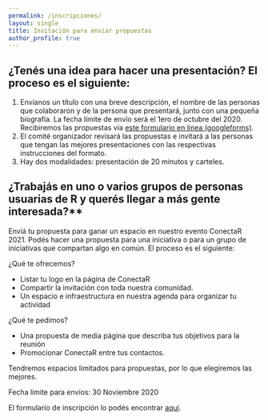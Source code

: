 ```yaml
---
permalink: /inscripciones/
layout: single
title: Invitación para enviar propuestas
author_profile: true
---
```


## ¿Tenés una idea para hacer una presentación? El proceso es el siguiente:

1. Envíanos un título con una breve descripción, el nombre de las personas que colaboraron y de la persona que presentará, junto con una pequeña biografía. La fecha límite de envío será el 1ero de octubre del 2020. Recibiremos las propuestas vía [este formulario en linea (googleforms)](https://forms.gle/w46i9ZNgQYsu7Dg98).
2. El comité organizador revisará las propuestas e invitará a las personas que tengan las mejores presentaciones con las respectivas instrucciones del formato.
3. Hay dos modalidades: presentación de 20 minutos y carteles. 

## ¿Trabajás en uno o varios grupos de personas usuarias de R y querés llegar a más gente interesada?** 

Enviá tu propuesta para ganar un espacio en nuestro evento ConectaR 2021. Podés hacer una propuesta para una iniciativa o para un grupo de iniciativas que compartan algo en común. El proceso es el siguiente:

¿Qué te ofrecemos?

- Listar tu logo en la página de ConectaR
- Compartir la invitación con toda nuestra comunidad.
- Un espacio e infraestructura en nuestra agenda para organizar tu actividad

¿Qué te pedimos?

- Una propuesta de media página que describa tus objetivos para la reunión
- Promocionar ConectaR entre tus contactos. 

Tendremos espacios limitados para propuestas, por lo que elegiremos las mejores.

Fecha límite para envíos: 30 Noviembre 2020

El formulario de inscripción lo podés encontrar [aquí](https://forms.gle/a15uGAvWcyFtJoE36).
